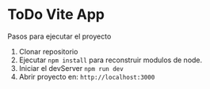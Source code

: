 

# ToDo Vite App

Pasos para ejecutar el proyecto

1. Clonar repositorio
2. Ejecutar ```npm install``` para reconstruir modulos de node.
3. Iniciar el devServer ```npm run dev```
4. Abrir proyecto en: ```http://localhost:3000```